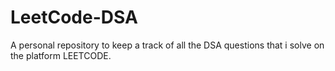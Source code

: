 # LeetCode-DSA

A personal repository to keep a track of all the DSA questions that i solve on the platform LEETCODE.
